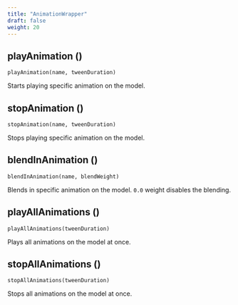 ```yaml
---
title: "AnimationWrapper"
draft: false
weight: 20
---
```


## playAnimation ()

`playAnimation(name, tweenDuration)`

Starts playing specific animation on the model.

## stopAnimation ()

`stopAnimation(name, tweenDuration)`

Stops playing specific animation on the model.

## blendInAnimation ()

`blendInAnimation(name, blendWeight)`

Blends in specific animation on the model. `0.0` weight disables the blending.

## playAllAnimations ()

`playAllAnimations(tweenDuration)`

Plays all animations on the model at once.

## stopAllAnimations ()

`stopAllAnimations(tweenDuration)`

Stops all animations on the model at once.
